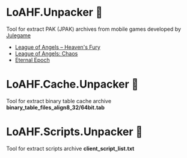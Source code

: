 # LoAHF.Unpacker :see_no_evil:
Tool for extract PAK (JPAK) archives from mobile games developed by [Julegame](http://www.julegame.com)

* [League of Angels – Heaven's Fury](https://store.steampowered.com/app/1379130)
* [League of Angels: Chaos](https://loachaos.gtarcade.com)
* [Eternal Epoch](https://play.google.com/store/apps/details?id=com.eternal.epoch.ylgoogle&hl=en)

# LoAHF.Cache.Unpacker :see_no_evil:
Tool for extract binary table cache archive **binary_table_files_align8_32/64bit.tab**

# LoAHF.Scripts.Unpacker :see_no_evil:
Tool for extract scripts archive **client_script_list.txt**